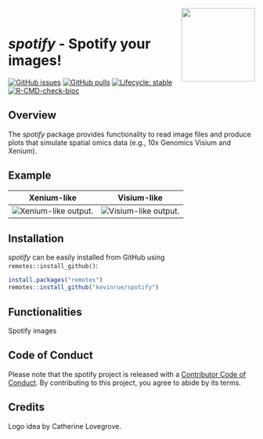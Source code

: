 <img src="https://kevinrue.github.io/spotify/articles/spotify_files/figure-html/spatial-1.png" style="float:right; height:150px;">

<br/>

# _spotify_ - Spotify your images!

<!-- badges: start -->
[![GitHub issues](https://img.shields.io/github/issues/kevinrue/spotify)](https://github.com/kevinrue/spotify/issues)
[![GitHub pulls](https://img.shields.io/github/issues-pr/kevinrue/spotify)](https://github.com/kevinrue/spotify/pulls)
[![Lifecycle: stable](https://img.shields.io/badge/lifecycle-stable-green.svg)](https://lifecycle.r-lib.org/articles/stages.html#stable)
[![R-CMD-check-bioc](https://github.com/kevinrue/spotify/workflows/R-CMD-check-bioc/badge.svg)](https://github.com/kevinrue/spotify/actions)

<!-- badges: end -->

## Overview

The _spotify_ package provides functionality to read image files
and produce plots that simulate spatial omics data
(e.g., 10x Genomics Visium and Xenium).

## Example

Xenium-like                |  Visium-like              
:-------------------------:|:-------------------------:
![Xenium-like output.](https://kevinrue.github.io/spotify/articles/kevin_files/figure-html/spatial-1.png)  |  ![Visium-like output.](https://kevinrue.github.io/spotify/articles/kevin_files/figure-html/visium-1.png)

## Installation

_spotify_ can be easily installed from GitHub using `remotes::install_github()`:

```r
install.packages("remotes")
remotes::install_github("kevinrue/spotify")
```

## Functionalities

Spotify images

## Code of Conduct
  
Please note that the spotify project is released with a [Contributor Code of Conduct](https://contributor-covenant.org/version/2/0/CODE_OF_CONDUCT.html). By contributing to this project, you agree to abide by its terms.

## Credits

Logo idea by Catherine Lovegrove.

